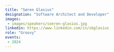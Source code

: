 ```yaml
---
title: "Søren Glasius"
designation: "Software Architect and Developer"
images:
 - images/speakers/soeren-glasius.jpg
linkedin: https://www.linkedin.com/in/sbglasius
role: "Groovy"
events:
 - 2024
---
```


